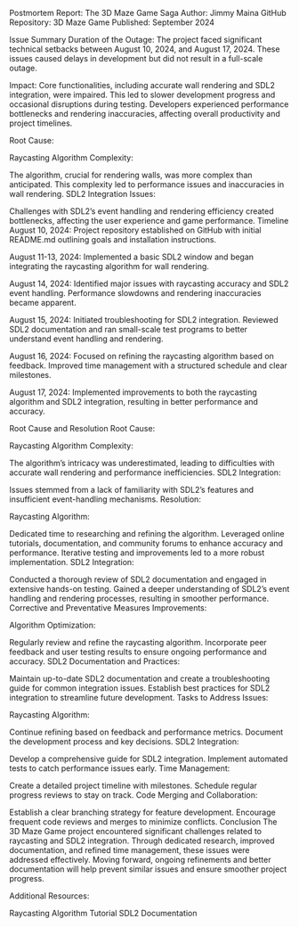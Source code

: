 Postmortem Report: The 3D Maze Game Saga
Author: Jimmy Maina
GitHub Repository: 3D Maze Game
Published: September 2024

Issue Summary
Duration of the Outage:
The project faced significant technical setbacks between August 10, 2024, and August 17, 2024. These issues caused delays in development but did not result in a full-scale outage.

Impact:
Core functionalities, including accurate wall rendering and SDL2 integration, were impaired. This led to slower development progress and occasional disruptions during testing. Developers experienced performance bottlenecks and rendering inaccuracies, affecting overall productivity and project timelines.

Root Cause:

Raycasting Algorithm Complexity:

The algorithm, crucial for rendering walls, was more complex than anticipated. This complexity led to performance issues and inaccuracies in wall rendering.
SDL2 Integration Issues:

Challenges with SDL2’s event handling and rendering efficiency created bottlenecks, affecting the user experience and game performance.
Timeline
August 10, 2024: Project repository established on GitHub with initial README.md outlining goals and installation instructions.

August 11-13, 2024: Implemented a basic SDL2 window and began integrating the raycasting algorithm for wall rendering.

August 14, 2024: Identified major issues with raycasting accuracy and SDL2 event handling. Performance slowdowns and rendering inaccuracies became apparent.

August 15, 2024: Initiated troubleshooting for SDL2 integration. Reviewed SDL2 documentation and ran small-scale test programs to better understand event handling and rendering.

August 16, 2024: Focused on refining the raycasting algorithm based on feedback. Improved time management with a structured schedule and clear milestones.

August 17, 2024: Implemented improvements to both the raycasting algorithm and SDL2 integration, resulting in better performance and accuracy.

Root Cause and Resolution
Root Cause:

Raycasting Algorithm Complexity:

The algorithm’s intricacy was underestimated, leading to difficulties with accurate wall rendering and performance inefficiencies.
SDL2 Integration:

Issues stemmed from a lack of familiarity with SDL2’s features and insufficient event-handling mechanisms.
Resolution:

Raycasting Algorithm:

Dedicated time to researching and refining the algorithm. Leveraged online tutorials, documentation, and community forums to enhance accuracy and performance. Iterative testing and improvements led to a more robust implementation.
SDL2 Integration:

Conducted a thorough review of SDL2 documentation and engaged in extensive hands-on testing. Gained a deeper understanding of SDL2’s event handling and rendering processes, resulting in smoother performance.
Corrective and Preventative Measures
Improvements:

Algorithm Optimization:

Regularly review and refine the raycasting algorithm. Incorporate peer feedback and user testing results to ensure ongoing performance and accuracy.
SDL2 Documentation and Practices:

Maintain up-to-date SDL2 documentation and create a troubleshooting guide for common integration issues. Establish best practices for SDL2 integration to streamline future development.
Tasks to Address Issues:

Raycasting Algorithm:

Continue refining based on feedback and performance metrics.
Document the development process and key decisions.
SDL2 Integration:

Develop a comprehensive guide for SDL2 integration.
Implement automated tests to catch performance issues early.
Time Management:

Create a detailed project timeline with milestones.
Schedule regular progress reviews to stay on track.
Code Merging and Collaboration:

Establish a clear branching strategy for feature development.
Encourage frequent code reviews and merges to minimize conflicts.
Conclusion
The 3D Maze Game project encountered significant challenges related to raycasting and SDL2 integration. Through dedicated research, improved documentation, and refined time management, these issues were addressed effectively. Moving forward, ongoing refinements and better documentation will help prevent similar issues and ensure smoother project progress.

Additional Resources:

Raycasting Algorithm Tutorial
SDL2 Documentation
